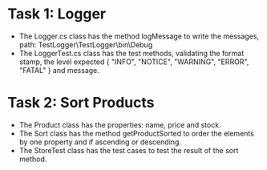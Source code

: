 # Task 1: Logger
* The Logger.cs class has the method logMessage to write the messages, path: TestLogger\TestLogger\bin\Debug
* The LoggerTest.cs class has the test methods, validating the format stamp, the level expected { "INFO", "NOTICE", "WARNING", "ERROR", "FATAL" } and message.

# Task 2: Sort Products
* The Product class has the properties: name, price and stock.
* The Sort class has the method getProductSorted to order the elements by one property and if ascending or descending.
* The StoreTest class has the test cases to test the result of the sort method.